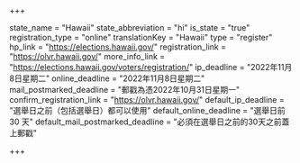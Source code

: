 +++

state_name = "Hawaii"
state_abbreviation = "hi"
is_state = "true"
registration_type = "online"
translationKey = "Hawaii"
type = "register"
hp_link = "https://elections.hawaii.gov/"
registration_link = "https://olvr.hawaii.gov/"
more_info_link = "https://elections.hawaii.gov/voters/registration/"
ip_deadline = "2022年11月8日星期二"
online_deadline = "2022年11月8日星期二"
mail_postmarked_deadline = "郵戳為憑2022年10月31日星期一"
confirm_registration_link = "https://olvr.hawaii.gov/"
default_ip_deadline = "選舉日之前（包括選舉日）都可以使用"
default_online_deadline = "選舉日前 30 天"
default_mail_postmarked_deadline = "必須在選舉日之前的30天之前蓋上郵戳"

+++